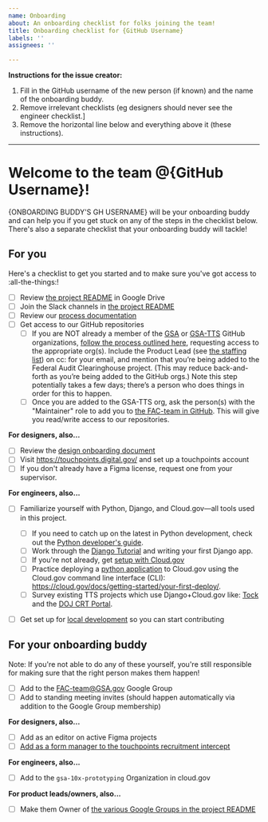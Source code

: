 ```yaml
---
name: Onboarding
about: An onboarding checklist for folks joining the team!
title: Onboarding checklist for {GitHub Username}
labels: ''
assignees: ''

---
```


**Instructions for the issue creator:** 
1. Fill in the GitHub username of the new person (if known) and the name of the onboarding buddy. 
1. Remove irrelevant checklists (eg designers should never see the engineer checklist.]
1. Remove the horizontal line below and everything above it (these instructions).

---

# Welcome to the team @{GitHub Username}!

{ONBOARDING BUDDY'S GH USERNAME} will be your onboarding buddy and can help you if you get stuck on any of the steps in the checklist below. There's also a separate checklist that your onboarding buddy will tackle!

## For you

Here's a checklist to get you started and to make sure you've got access to :all-the-things:!

- [ ] Review [the project README](https://docs.google.com/document/d/1g8nYqYS_ifFlZB-DBgfeSoJRMB__EqWsmLnacyk-bDI/) in Google Drive
- [ ] Join the Slack channels in [the project README](https://docs.google.com/document/d/1g8nYqYS_ifFlZB-DBgfeSoJRMB__EqWsmLnacyk-bDI/)
- [ ] Review our [process documentation](https://github.com/GSA-TTS/FAC#fac-documentation)
- [ ] Get access to our GitHub repositories
  - [ ] If you are NOT already a member of the [GSA](https://github.com/orgs/GSA/people) or [GSA-TTS](https://github.com/orgs/GSA-TTS/people) GitHub organizations, [follow the process outlined here](https://github.com/GSA/GitHub-Administration#joining-the-gsa-enterprise-organization), requesting access to the appropriate org(s). Include the Product Lead (see [the staffing list](https://docs.google.com/document/d/1g8nYqYS_ifFlZB-DBgfeSoJRMB__EqWsmLnacyk-bDI/edit#heading=h.us8xylqg455c)) on cc: for your email, and mention that you’re being added to the Federal Audit Clearinghouse project. (This may reduce back-and-forth as you’re being added to the GitHub orgs.) Note this step potentially takes a few days; there’s a person who does things in order for this to happen.
  - [ ] Once you are added to the GSA-TTS org, ask the person(s) with the "Maintainer" role to add you to [the FAC-team in GitHub](https://github.com/orgs/GSA-TTS/teams/fac-team/members). This will give you read/write access to our repositories.

**For designers, also...**
- [ ] Review the [design onboarding document](https://docs.google.com/document/d/1EILl0nZr59T4PFJJMtFbmnQDJPksgzIFPuoFDN0bk0g/edit#heading=h.bhu3dgydlbvr)
- [ ] Visit https://touchpoints.digital.gov/ and set up a touchpoints account
- [ ] If you don't already have a Figma license, request one from your supervisor.  

**For engineers, also...**
- [ ] Familiarize yourself with Python, Django, and Cloud.gov—all tools used in this project.
  - [ ] If you need to catch up on the latest in Python development, check out the [Python developer's guide](https://devguide.python.org/).
  - [ ] Work through the [Django Tutorial](https://docs.djangoproject.com/en/4.0/intro/tutorial01/) and writing your first Django app.
  - [ ] If you're not already, get [setup with Cloud.gov](https://cloud.gov/docs/getting-started/setup/)
  - [ ] Practice deploying a [python application](https://github.com/cloud-gov/cf-hello-worlds/tree/main/python-flask) to Cloud.gov using the Cloud.gov command line interface (CLI): https://cloud.gov/docs/getting-started/your-first-deploy/.
  - [ ] Survey existing TTS projects which use Django+Cloud.gov like: [Tock](https://github.com/18F/tock) and the [DOJ CRT Portal](https://github.com/usdoj-crt/crt-portal).
- [ ] Get set up for [local development](https://github.com/GSA-TTS/FAC/blob/main/docs/development.md#local-development) so you can start contributing



## For your onboarding buddy

Note: If you're not able to do any of these yourself, you're still responsible for making sure that the right person makes them happen!

- [ ] Add to the [FAC-team@GSA.gov](https://groups.google.com/a/gsa.gov/g/fac-team) Google Group
- [ ] Add to standing meeting invites (should happen automatically via addition to the Google Group membership)

**For designers, also...**
- [ ] Add as an editor on active Figma projects
- [ ] [Add as a form manager to the touchpoints recruitment intercept](https://touchpoints.app.cloud.gov/admin/forms/9412c559/permissions)

**For engineers, also...**
- [ ] Add to the `gsa-10x-prototyping` Organization in cloud.gov

**For product leads/owners, also...**
- [ ] Make them Owner of [the various Google Groups in the project README](https://docs.google.com/document/d/1g8nYqYS_ifFlZB-DBgfeSoJRMB__EqWsmLnacyk-bDI/edit#heading=h.81zynabayrrg)
